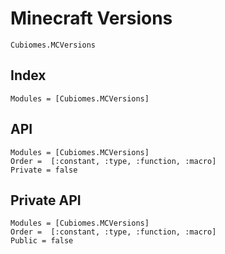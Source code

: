 # Minecraft Versions

```@docs
Cubiomes.MCVersions
```

## Index

```@index
Modules = [Cubiomes.MCVersions]
```

## API

```@autodocs
Modules = [Cubiomes.MCVersions]
Order =  [:constant, :type, :function, :macro]
Private = false
```

## Private API

```@autodocs
Modules = [Cubiomes.MCVersions]
Order =  [:constant, :type, :function, :macro]
Public = false
```
